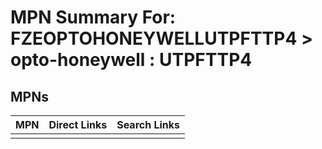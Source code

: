 



# MPN Summary For: FZEOPTOHONEYWELLUTPFTTP4 > opto-honeywell : UTPFTTP4

## MPNs
  

|MPN|Direct Links|Search Links|
| :--- | :--- | :--- |
||||
